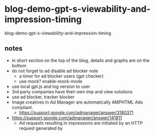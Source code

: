 # blog-demo-gpt-s-viewability-and-impression-timing

blog-demo-gpt-s-viewability-and-impression-timing

## notes

- in short section on the top of the blog, details and graphs are on the bottom
- do not forget to ad disable ad blocker note
  - a timer for ad blocker users (gpt checker)
  - use mock? enable-mock-mode
- use local gpt.js and log version to user
- 3rd party companies have their own imp and view solutions
- use ad blocker, tracker blocker
- Image creatives in Ad Manager are automatically AMPHTML Ads compliant.
  - https://support.google.com/admanager/answer/3180371
- https://support.google.com/admanager/answer/141811
  - Ad requests resulting in impressions are initiated by an HTTP request generated by <script> tags, included in the page con...

## text notes

- it is really hard to understand what google is trying to do in this domain

## links

- https://support.google.com/admanager/answer/2521337?hl=en
- https://support.google.com/admanager/answer/6081628?hl=en&ref_topic=28159
- https://www.thinkwithgoogle.com/feature/viewability/
  - https://www.thinkwithgoogle.com/feature/viewability/demo